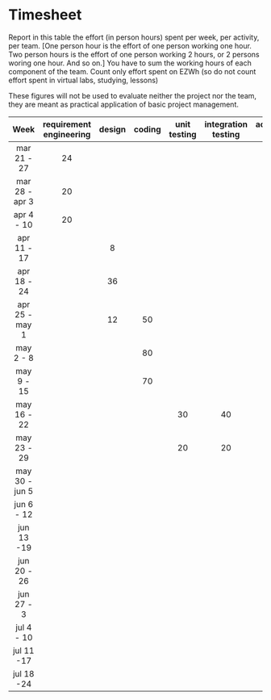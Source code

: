 # Timesheet

Report in this table the effort (in person hours) spent per week, per activity, per team. 
[One person hour is the effort of one person working one hour.
Two person hours is the effort of one person working 2 hours, or 2 persons woring one hour. And so on.]
You have to sum the working hours of each component of the team.
Count only effort spent on EZWh (so do not count effort spent in virtual labs, studying, lessons)

These figures will not be used to evaluate neither the project nor the team, they are meant as practical application of basic project management.

| Week | requirement engineering | design | coding | unit testing | integration testing | acceptance testing | management | git maven |
|:-----------:|:--------:|:-----------:|:-----------:|:----------:|:------------:|:---------------:|:-------------:|:--------------:|
| mar 21 - 27 | 24 | | | | | | | |
| mar 28 - apr 3 | 20 | | | | | | | |
| apr 4 - 10 | 20 | | | | | | | |
| apr 11 - 17| | 8 | | | | | | | 
| apr 18 - 24| | 36 | | | | | | | 
| apr 25 - may 1 | | 12 | 50 | | | | | | 
| may 2 - 8  | | |80| | | | | | 
| may 9 - 15| | | 70 | | | | | | 
| may 16 - 22| | | |30 |40 | | | | 
| may 23 - 29| | | | 20 |20 |  | | | 
| may 30 - jun 5 | | | | | | | | | 
| jun 6 - 12 | | | | | | | | | 
| jun 13 -19 | | | | | | | | | 
| jun 20 - 26 | | | | | | | | | 
| jun 27 - 3 | | | | | | | | | 
| jul 4 - 10 | | | | | | | | | 
| jul 11 -17 | | | | | | | | |
| jul 18 -24 | | | | | | | | |
